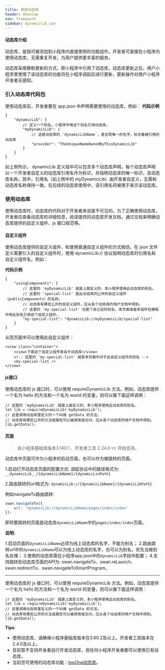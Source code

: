 ```yaml
---
title: 使用动态库
header: develop
nav: framework
sidebar: dynamiclib_use
---
```


#### 动态库介绍
动态库，是指可被添加到小程序内直接使用的功能组件。开发者可直接在小程序内使用动态库，无需重复开发，为用户提供更丰富的服务。

动态库采用静默更新的方式，即小程序中引用了动态库，动态库更新之后，用户小程序里使用了该动态库的功能将在小程序调起后进行更新，更新操作对用户小程序开发者无感知。

### 引入动态库代码包


使用动态库前，开发者要在 app.json 中声明需要使用的动态库，例如：
**代码示例**

```
{
    "dynamicLib": {
        // 定义一个别名，小程序中用这个别名引用动态库。
        "myDynamicLib": {
            // 这是动态库的 `dynamicLibName`，是全局唯一的名字，标志着被引用的动态库
            "provider": "TheUniqueNameOwnedByThisDynamicLib"
        }
    }
}
```
如上例所示， dynamicLib 定义段中可以包含多个动态库声明，每个动态库声明以一个开发者自定义的动态库引用名作为标识，并指明动态库的唯一标识，及动态库名称。其中，引用名（如上例中的 myDynamicLib）由开发者自定义，无需和动态库名称保持一致。在后续的动态库使用中，该引用名将被用于表示该动态库。

### 使用动态库
使用动态库时，动态库的代码对于开发者来说是不可见的。为了正确使用动态库，开发者应查看动态库的详细信息，阅读提供的动态库开发文档，通过文档来明确动态库提供的自定义组件、js 接口规范等。

#### 自定义组件
使用动态库提供的自定义组件，和使用普通自定义组件的方式相仿。在 json 文件定义需要引入的自定义组件时，使用 dynamicLib:// 协议指明动态库的引用名和自定义组件名，例如：

**代码示例**

```
{
    "usingComponents": {
        // 这里的 'myDynamicLib' 就是上面定义的，本小程序使用此动态库的别名。
        // 这里的 'special-list' 是此动态库的公开的自定义组件（publicComponents）的名称。
        // 动态库有哪些公开的自定义组件，应从各个动态库的用户文档中得到。
        // 这里的 'my-special-list' 也是个自己定的别名，本页面或者本组件在模板中用此别名引用这个自定义组件。
        "my-special-list": "dynamicLib://myDynamicLib/special-list"
    }
}
```
从而页面中可以使用此自定义组件：


```
<view class="container">
    <view>下面这个自定义组件来自于动态库</view>
    <!-- 这里的 'my-special-list' 就是本页面中对于此自定义组件的别名 -->
    <my-special-list />
</view>
```

#### js接口

使用动态库的 js 接口时，可以使用 requireDynamicLib 方法。例如，动态库提供一个名为 hello 的方法和一个名为 world 的变量，则可以像下面这样调用：

```
// 这里的 'myDynamicLib' 就是上面定义的，本小程序使用此动态库的别名。
let lib = requireDynamicLib('myDynamicLib');
// 这里调用动态库里定义的一个叫做 getData 的方法。
// 动态库有哪些公开的方法或属性可以被调用或访问，应从各个动态库的用户文档中得到。
lib.getData();
```

#### 页面

> 自小程序基础库版本3.140.1 、开发者工具 2.24.0-rc 开始支持。

动态库中页面可作为小程序的启动页面，也可以作为被跳转的页面。

1.启动打开动态库页面的配置方式:
调起协议中的路径格式为: `__dynamicLib__/{dynamicLibName}/{dynamicLinPath}`

2.路由跳转的url格式为:
`dynamicLib://{dynamicLibName}/{dynamicLibPath}`

例如navigateTo路由跳转:

```js
swan.navigateTo({
    url: 'dynamicLib://dynamicLibName/pages/index/index'
});
```
即将要跳转的页面是动态库`dynamicLibName`中的`pages/index/index`页面。

**说明:**

1.启动页面的`dynamicLibName`必须为线上动态库的名字，不能为别名；
2.路由跳转url中的`dynamicLibName`可以为线上动态库的名字，也可以为别名，优先当做别名处理；
3.使用的动态库需在小程序app.json中的`dynamicLib`字段中配置；
4.支持跳转到动态库页面的API为: swan.navigateTo、swan.reLaunch、swan.redirectTo、swan.navigateToSmartProgram。

---

使用动态库的 js 接口时，可以使用 requireDynamicLib 方法。例如，动态库提供一个名为 hello 的方法和一个名为 world 的变量，则可以像下面这样调用：

```
// 这里的 'myDynamicLib' 就是上面定义的，本小程序使用此动态库的别名。
let lib = requireDynamicLib('myDynamicLib');
// 这里调用动态库里定义的一个叫做 getData 的方法。
// 动态库有哪些公开的方法或属性可以被调用或访问，应从各个动态库的用户文档中得到。
lib.getData();
```

**Tips**:

* 使用动态库，请确保小程序基础库版本在3.60.2及以上。开发者工具版本在2.4.0及以上。
* 目前暂不支持开发者自行开发动态库，但任何小程序开发者都可以使用已有动态库。
* 当前您可使用的动态库功能：[topOne动态库](https://smartprogram.baidu.com/docs/develop/framework/dynamiclib_topone/)。